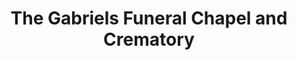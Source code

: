 ---
title: "The Gabriels Funeral Chapel and Crematory"
url: /georgetown/the-gabriels-funeral-chapel-and-crematory/
shop: Bestattungen
---